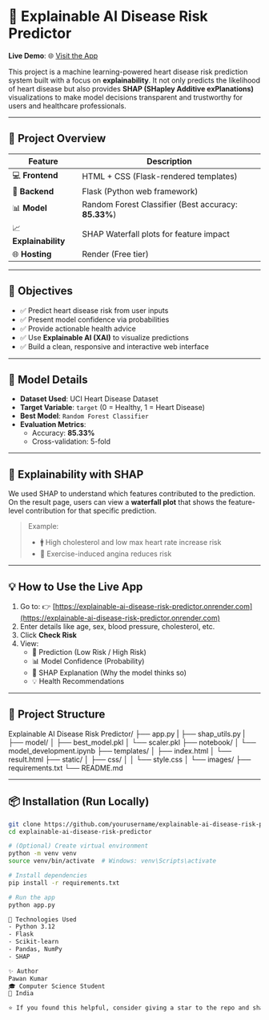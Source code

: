 # 🧠 Explainable AI Disease Risk Predictor

**Live Demo**: 🌐 [Visit the App](https://explainable-ai-disease-risk-predictor.onrender.com)

This project is a machine learning-powered heart disease risk prediction system built with a focus on **explainability**. It not only predicts the likelihood of heart disease but also provides **SHAP (SHapley Additive exPlanations)** visualizations to make model decisions transparent and trustworthy for users and healthcare professionals.

---

## 🚀 Project Overview

| Feature | Description |
|--------|-------------|
| 💻 **Frontend** | HTML + CSS (Flask-rendered templates) |
| 🔮 **Backend** | Flask (Python web framework) |
| 📊 **Model** | Random Forest Classifier (Best accuracy: **85.33%**) |
| 📈 **Explainability** | SHAP Waterfall plots for feature impact |
| 🌐 **Hosting** | Render (Free tier) |

---

## 🎯 Objectives

- ✅ Predict heart disease risk from user inputs
- ✅ Present model confidence via probabilities
- ✅ Provide actionable health advice
- ✅ Use **Explainable AI (XAI)** to visualize predictions
- ✅ Build a clean, responsive and interactive web interface

---

## 🧪 Model Details

- **Dataset Used**: UCI Heart Disease Dataset
- **Target Variable**: `target` (0 = Healthy, 1 = Heart Disease)
- **Best Model**: `Random Forest Classifier`
- **Evaluation Metrics**:
  - Accuracy: **85.33%**
  - Cross-validation: 5-fold

---

## 🧠 Explainability with SHAP

We used SHAP to understand which features contributed to the prediction. On the result page, users can view a **waterfall plot** that shows the feature-level contribution for that specific prediction.

> Example:
> - 🚹 High cholesterol and low max heart rate increase risk
> - 👟 Exercise-induced angina reduces risk

---

## 💡 How to Use the Live App

1. Go to: 👉 [https://explainable-ai-disease-risk-predictor.onrender.com](https://explainable-ai-disease-risk-predictor.onrender.com)
2. Enter details like age, sex, blood pressure, cholesterol, etc.
3. Click **Check Risk**
4. View:
   - 🧾 Prediction (Low Risk / High Risk)
   - 📊 Model Confidence (Probability)
   - 🧠 SHAP Explanation (Why the model thinks so)
   - 💡 Health Recommendations

---

## 📁 Project Structure

Explainable AI Disease Risk Predictor/
├── app.py
|
├── shap_utils.py
|
├── model/
│ ├── best_model.pkl
│ └── scaler.pkl
├── notebook/
│ └── model_development.ipynb
├── templates/
│ ├── index.html
│ └── result.html
├── static/
│ ├── css/
│ │ └── style.css
│ └── images/
├── requirements.txt
└── README.md


---

## 📦 Installation (Run Locally)

```bash
git clone https://github.com/yourusername/explainable-ai-disease-risk-predictor.git
cd explainable-ai-disease-risk-predictor

# (Optional) Create virtual environment
python -m venv venv
source venv/bin/activate  # Windows: venv\Scripts\activate

# Install dependencies
pip install -r requirements.txt

# Run the app
python app.py

🔧 Technologies Used
- Python 3.12
- Flask
- Scikit-learn
- Pandas, NumPy
- SHAP

✨ Author
Pawan Kumar
🎓 Computer Science Student
📍 India

⭐ If you found this helpful, consider giving a star to the repo and sharing it with your peers.
